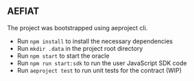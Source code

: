 ## AEFIAT

The project was bootstrapped using aeproject cli.

- Run `npm install` to install the necessary dependencies
- Run `mkdir .data` in the project root directory
- Run `npm start` to start the oracle
- Run `npm run start:sdk` to run the user JavaScript SDK code
- Run `aeproject test` to run unit tests for the contract (WIP)
